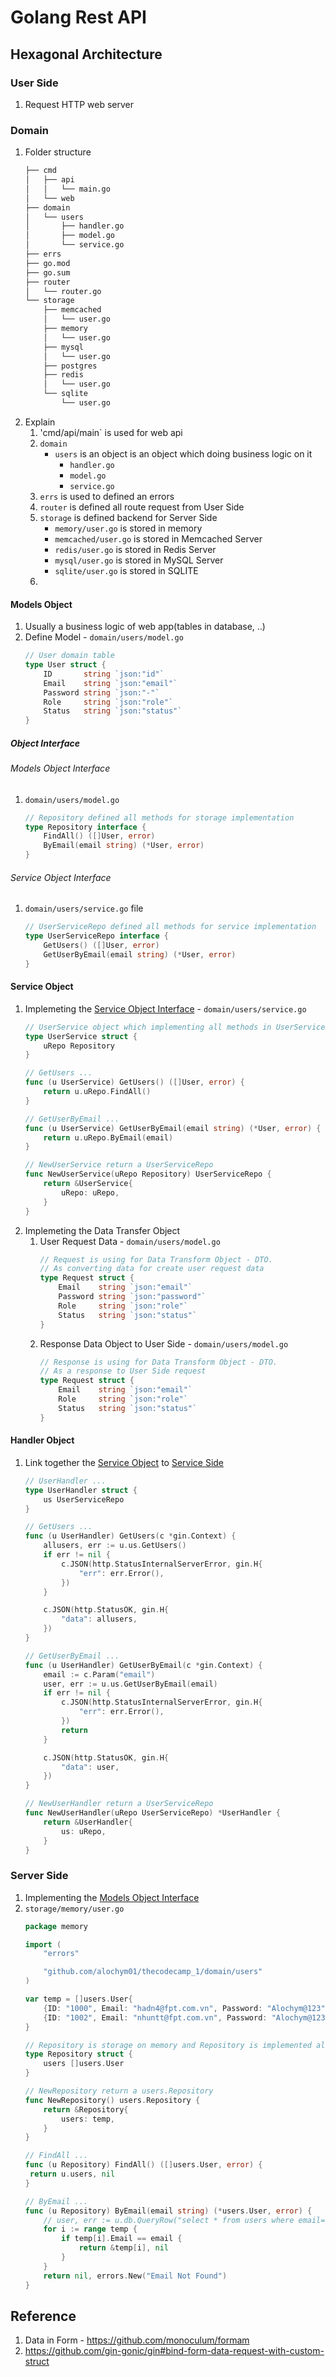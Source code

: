 # Golang Rest API
## Hexagonal Architecture
### User Side
1. Request HTTP web server
### Domain
1. Folder structure
	```bash
    ├── cmd
	│   ├── api
	│   │   └── main.go
	│   └── web
	├── domain
	│   └── users
	│       ├── handler.go
	│       ├── model.go
	│       └── service.go
	├── errs
	├── go.mod
	├── go.sum
	├── router
	│   └── router.go
	└── storage
    	├── memcached
	    │   └── user.go
    	├── memory
	    │   └── user.go
    	├── mysql
	    │   └── user.go
	    ├── postgres
    	├── redis
	    │   └── user.go
	    └── sqlite
    	    └── user.go
    ```
2. Explain
	1. 'cmd/api/main` is used for web api
	2. `domain`
	   - `users` is an object is an object which doing business logic on it
	   	 - `handler.go`
	   	 - `model.go`
	   	 - `service.go`
	3. `errs` is used to defined an errors
	4. `router` is defined all route request from User Side
	5. `storage` is defined backend for Server Side
	   - `memory/user.go` is stored in memory
	   - `memcached/user.go` is stored in Memcached Server
	   - `redis/user.go` is stored in Redis Server
	   - `mysql/user.go` is stored in MySQL Server
	   - `sqlite/user.go` is stored in SQLITE
	6.
#### Models Object
1. Usually a business logic of web app(tables in database, ..)
2. Define Model - `domain/users/model.go`
   ```go
   // User domain table
   type User struct {
	   ID       string `json:"id"`
       Email    string `json:"email"`
	   Password string `json:"-"`
	   Role     string `json:"role"`
	   Status   string `json:"status"`
   }
   ```
##### Object Interface
###### Models Object Interface
1. `domain/users/model.go`
   ```go
   // Repository defined all methods for storage implementation
   type Repository interface {
	   FindAll() ([]User, error)
	   ByEmail(email string) (*User, error)
   }
   ```
###### Service Object Interface
1. `domain/users/service.go` file
   ```go
   // UserServiceRepo defined all methods for service implementation
   type UserServiceRepo interface {
	   GetUsers() ([]User, error)
	   GetUserByEmail(email string) (*User, error)
   }
   ```
#### Service Object
1. Implemeting the [Service Object Interface](#service-object-interface) - `domain/users/service.go`
   ```go
   // UserService object which implementing all methods in UserServiceRepo
   type UserService struct {
	   uRepo Repository
   }

   // GetUsers ...
   func (u UserService) GetUsers() ([]User, error) {
	   return u.uRepo.FindAll()
   }

   // GetUserByEmail ...
   func (u UserService) GetUserByEmail(email string) (*User, error) {
	   return u.uRepo.ByEmail(email)
   }

   // NewUserService return a UserServiceRepo
   func NewUserService(uRepo Repository) UserServiceRepo {
	   return &UserService{
		   uRepo: uRepo,
	   }
   }
   ```
2. Implemeting the Data Transfer Object
	1. User Request Data - `domain/users/model.go`
	   ```go
       // Request is using for Data Transform Object - DTO.
       // As converting data for create user request data
       type Request struct {
           Email    string `json:"email"`
           Password string `json:"password"`
           Role     string `json:"role"`
           Status   string `json:"status"`
       }
       ```
	2. Response Data Object to User Side - `domain/users/model.go`
	   ```go
       // Response is using for Data Transform Object - DTO.
       // As a response to User Side request
       type Request struct {
           Email    string `json:"email"`
           Role     string `json:"role"`
           Status   string `json:"status"`
       }
       ```
#### Handler Object
1. Link together the [Service Object](#service-object) to [Service Side](#server-side)
   ```go
   // UserHandler ...
   type UserHandler struct {
	   us UserServiceRepo
   }

   // GetUsers ...
   func (u UserHandler) GetUsers(c *gin.Context) {
	   allusers, err := u.us.GetUsers()
	   if err != nil {
		   c.JSON(http.StatusInternalServerError, gin.H{
			   "err": err.Error(),
		   })
	   }

	   c.JSON(http.StatusOK, gin.H{
		   "data": allusers,
	   })
   }

   // GetUserByEmail ...
   func (u UserHandler) GetUserByEmail(c *gin.Context) {
	   email := c.Param("email")
	   user, err := u.us.GetUserByEmail(email)
	   if err != nil {
		   c.JSON(http.StatusInternalServerError, gin.H{
			   "err": err.Error(),
		   })
		   return
	   }

	   c.JSON(http.StatusOK, gin.H{
		   "data": user,
	   })
   }

   // NewUserHandler return a UserServiceRepo
   func NewUserHandler(uRepo UserServiceRepo) *UserHandler {
	   return &UserHandler{
		   us: uRepo,
	   }
   }
   ```
### Server Side
1. Implementing the [Models Object Interface](#models-object-interface)
2. `storage/memory/user.go`
   ```go
   package memory

   import (
	   "errors"

	   "github.com/alochym01/thecodecamp_1/domain/users"
   )

   var temp = []users.User{
	   {ID: "1000", Email: "hadn4@fpt.com.vn", Password: "Alochym@123", Role: "Husband", Status: "1"},
	   {ID: "1002", Email: "nhuntt@fpt.com.vn", Password: "Alochym@123", Role: "Wife", Status: "1"},
   }

   // Repository is storage on memory and Repository is implemented all method of users.UserRepo
   type Repository struct {
	   users []users.User
   }

   // NewRepository return a users.Repository
   func NewRepository() users.Repository {
	   return &Repository{
		   users: temp,
	   }
   }

   // FindAll ...
   func (u Repository) FindAll() ([]users.User, error) {
	return u.users, nil
   }

   // ByEmail ...
   func (u Repository) ByEmail(email string) (*users.User, error) {
	   // user, err := u.db.QueryRow("select * from users where email=?", email)
	   for i := range temp {
		   if temp[i].Email == email {
			   return &temp[i], nil
		   }
	   }
	   return nil, errors.New("Email Not Found")
   }
   ```
## Reference
1. Data in Form - <https://github.com/monoculum/formam>
2. <https://github.com/gin-gonic/gin#bind-form-data-request-with-custom-struct>